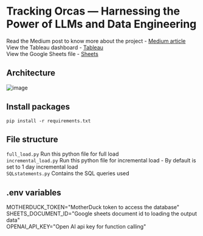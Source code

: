 # Tracking Orcas — Harnessing the Power of LLMs and Data Engineering


Read the Medium post to know more about the project - [Medium article](https://solo11.medium.com/tracking-orcas-harnessing-the-power-of-llms-and-data-engineering-bcf0132bacc6)\
View the Tableau dashboard - [Tableau](https://public.tableau.com/app/profile/solomon8607/viz/OrcaSightings/Dashboard1)\
View the Google Sheets file - [Sheets](https://docs.google.com/spreadsheets/d/13YeY1GwIMU7pZhrbbBvKPTPAh6RptK7AH3P8c7EFKuY/edit?gid=1523387241#gid=1523387241)

## Architecture
![image](https://github.com/user-attachments/assets/49d84ac9-68f9-4902-a978-fcc82613fe82)



## Install packages 
``` pip install -r requirements.txt ```

## File structure
```full_load.py``` Run this python file for full load \
```incremental_load.py``` Run this python file for incremental load - By default is set to 1 day incremental load \
```SQLstatements.py``` Contains the SQL queries used 

## .env variables
MOTHERDUCK_TOKEN="MotherDuck token to access the database" \
SHEETS_DOCUMENT_ID="Google sheets document id to loading the output data"\
OPENAI_API_KEY="Open AI api key for function calling"
